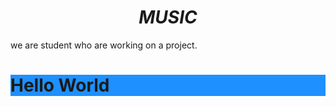 <html>
  <head>
 
<title>Project</title>
<link rel="icon" type="image/x-icon" href="/images/favicon.ico">
</head>
<body>
<h1 style="text-align:center;"><i>MUSIC</b></i></h1>

<p>we are student who are working on a project.</p>
<h1 style="background-color:DodgerBlue;">Hello World</h1>  
